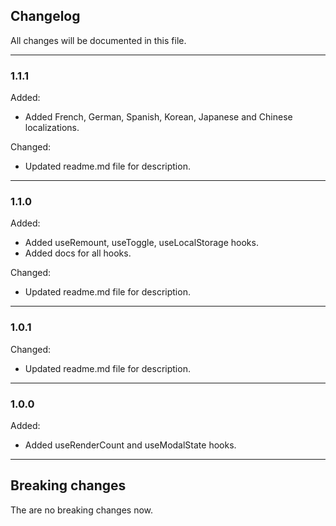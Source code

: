 ## Changelog

All changes will be documented in this file.

---

### 1.1.1
Added:
- Added French, German, Spanish, Korean, Japanese and Chinese localizations.

Changed:
- Updated readme.md file for description.

---

### 1.1.0
Added:
- Added useRemount, useToggle, useLocalStorage hooks.
- Added docs for all hooks.

Changed:
- Updated readme.md file for description.

---

### 1.0.1
Changed:
- Updated readme.md file for description.

---

### 1.0.0
Added:
- Added useRenderCount and useModalState hooks.

---

## Breaking changes

The are no breaking changes now.
